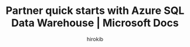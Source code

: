---
title: Partner quick starts with Azure SQL Data Warehouse | Microsoft Docs
description: Get started quickly with partner tools and Azure SQL Data Warehouse.
services: sql-data-warehouse
author: hirokib
manager: craigg
ms.service: sql-data-warehouse
ms.topic: conceptual
ms.component: manage
ms.date: 10/12/2018
ms.author: elbutter
ms.reviewer: jrj
---